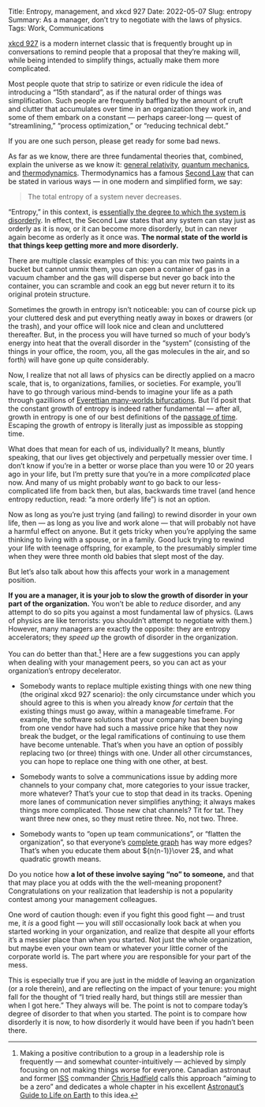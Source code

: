Title: Entropy, management, and xkcd 927
Date: 2022-05-07
Slug: entropy
Summary: As a manager, don’t try to negotiate with the laws of physics.
Tags: Work, Communications

[xkcd 927](https://xkcd.com/927/) is a modern internet classic that is
frequently brought up in conversations to remind people that a proposal
that they’re making will, while being intended to simplify things,
actually make them more complicated.

Most people quote that strip to satirize or even ridicule the idea of
introducing a “15th standard”, as if the natural order of things was
simplification. Such people are frequently baffled by the amount of
cruft and clutter that accumulates over time in an organization they
work in, and some of them embark on a constant — perhaps career-long —
quest of “streamlining,” “process optimization,” or “reducing
technical debt.”

If you are one such person, please get ready for some bad news.

As far as we know, there are three fundamental theories that,
combined, explain the universe as we know it: [general
relativity](https://en.wikipedia.org/wiki/General_relativity),
[quantum mechanics](https://en.wikipedia.org/wiki/Quantum_mechanics),
and
[thermodynamics](https://en.wikipedia.org/wiki/Thermodynamics). Thermodynamics
has a famous [Second
Law](https://en.wikipedia.org/wiki/Second_law_of_thermodynamics) that
can be stated in various ways — in one modern and simplified form, we
say:

> The total entropy of a system never decreases.

“Entropy,” in this context, is [essentially the degree to which the
system is
disorderly](https://openstax.org/books/physics/pages/12-3-second-law-of-thermodynamics-entropy).
In effect, the Second Law states that any system can stay just as
orderly as it is now, or it can become more disorderly, but in can
never again become as orderly as it once was. **The normal state of
the world is that things keep getting more and more disorderly.**

There are multiple classic examples of this: you can mix two paints in
a bucket but cannot unmix them, you can open a container of gas in a
vacuum chamber and the gas will disperse but never go back into the
container, you can scramble and cook an egg but never return it to
its original protein structure.

Sometimes the growth in entropy isn’t noticeable: you can of course
pick up your cluttered desk and put everything neatly away in boxes or
drawers (or the trash), and your office will look nice and clean and
uncluttered thereafter. But, in the process you will have turned so
much of your body’s energy into heat that the overall disorder in the
“system” (consisting of the things in your office, the room, you, all
the gas molecules in the air, and so forth) will have gone up quite
considerably.

Now, I realize that not all laws of physics can be directly applied on
a macro scale, that is, to organizations, families, or societies. For
example, you’ll have to go through various mind-bends to imagine your
life as a path through gazillions of [Everettian many-worlds
bifurcations](https://en.wikipedia.org/wiki/Many-worlds_interpretation).
But I’d posit that the constant growth of entropy is indeed rather
fundamental — after all, growth in entropy is one of our best
definitions of the [passage of
time](https://en.wikipedia.org/wiki/Arrow_of_time#Thermodynamic_arrow_of_time).
Escaping the growth of entropy is literally just as impossible as
stopping time.

What does that mean for each of us, individually? It means, bluntly
speaking, that our lives get objectively and perpetually messier over
time. I don’t know if you’re in a better or worse place than you were
10 or 20 years ago in your life, but I’m pretty sure that you’re in a
more *complicated* place now. And many of us might probably *want* to
go back to our less-complicated life from back then, but alas,
backwards time travel (and hence entropy reduction, read: “a more
orderly life”) is not an option.

Now as long as you’re just trying (and failing) to rewind disorder in
your own life, then — as long as you live and work alone — that will
probably not have a harmful effect on anyone. But it gets tricky when
you’re applying the same thinking to living with a spouse, or in a
family. Good luck trying to rewind your life with teenage offspring,
for example, to the presumably simpler time when they were three month
old babies that slept most of the day.

But let’s also talk about how this affects your work in a management
position.

**If you are a manager, it is your job to slow the growth of disorder
in your part of the organization.** You won’t be able to *reduce*
disorder, and any attempt to do so pits you against a most fundamental
law of physics. (Laws of physics are like terrorists: you shouldn’t
attempt to negotiate with them.) However, many managers are exactly
the opposite: they are entropy accelerators; they *speed up* the
growth of disorder in the organization.

You can do better than that.[^hadfield] Here are a few suggestions you
can apply when dealing with your management peers, so you can act as
your organization’s entropy decelerator.

[^hadfield]: Making a positive contribution to a group in a leadership
    role is frequently — and somewhat counter-intuitively — achieved
    by simply focusing on not making things worse for
    everyone. Canadian astronaut and former
    [ISS](https://en.wikipedia.org/wiki/International_Space_Station)
    commander [Chris
    Hadfield](https://en.wikipedia.org/wiki/Chris_Hadfield) calls this
    approach “aiming to be a zero” and dedicates a whole chapter in
    his excellent [Astronaut’s Guide to Life on
    Earth](https://www.goodreads.com/book/show/18170143-an-astronaut-s-guide-to-life-on-earth)
    to this idea.

* Somebody wants to replace multiple existing things with one new
  thing (the original xkcd 927 scenario): the only circumstance under
  which you should agree to this is when you already know *for
  certain* that the existing things must go away, within a manageable
  timeframe. For example, the software solutions that your company has
  been buying from one vendor have had such a massive price hike that
  they now break the budget, or the legal ramifications of continuing
  to use them have become untenable. That’s when you have an option of
  possibly replacing two (or three) things with one. Under all other
  circumstances, you can hope to replace one thing with one other, at
  best.

* Somebody wants to solve a communications issue by adding more
  channels to your company chat, more categories to your issue
  tracker, more whatever? That’s your cue to stop that dead in its
  tracks. Opening more lanes of communication never simplifies
  anything; it always makes things more complicated. Those new chat
  channels? Tit for tat. They want three new ones, so they must retire
  three. No, not two. Three.

* Somebody wants to “open up team communications”, or “flatten the
  organization”, so that everyone’s [complete
  graph]({filename}flat-org-scaling.md) has way more edges?
  That’s when you educate them about ${n(n-1)}\over 2$, and what
  quadratic growth means.

Do you notice how **a lot of these involve saying “no” to someone,**
and that that may place you at odds with the the well-meaning
proponent? Congratulations on your realization that leadership is not
a popularity contest among your management colleagues.

One word of caution though: even if you fight this good fight — and
trust me, it *is* a good fight — you will *still* occasionally look
back at when you started working in your organization, and realize
that despite all your efforts it’s a messier place than when you
started. Not just the whole organization, but maybe even your own team
or whatever your little corner of the corporate world is. The part
where *you* are responsible for your part of the mess.

This is especially true if you are just in the middle of leaving an
organization (or a role therein), and are reflecting on the impact of
your tenure: you might fall for the thought of “I tried really hard,
but things still are messier than when I got here.” They always will
be. The point is not to compare today’s degree of disorder to that
when you started. The point is to compare how disorderly it is now, to
how disorderly it would have been if you hadn’t been there.
